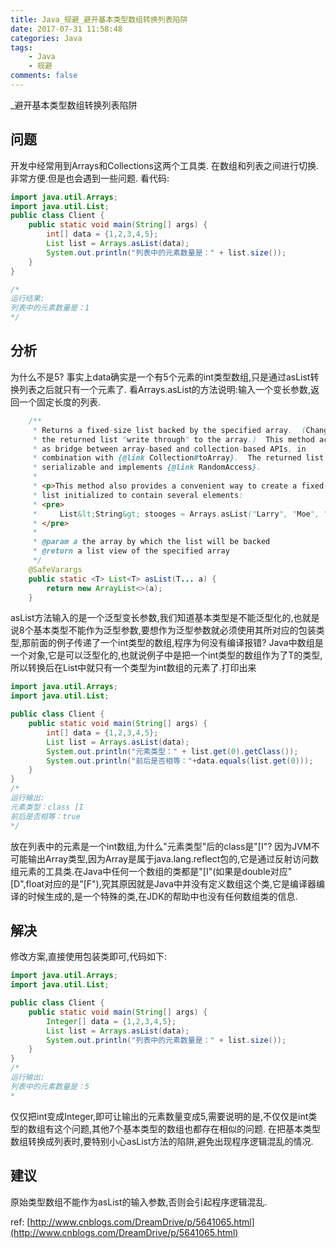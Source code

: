 ```yaml
---
title: Java_规避_避开基本类型数组转换列表陷阱
date: 2017-07-31 11:58:48
categories: Java
tags:
    - Java
    - 规避
comments: false
---
```


_避开基本类型数组转换列表陷阱

<!-- more -->

## 问题
开发中经常用到Arrays和Collections这两个工具类. 在数组和列表之间进行切换.非常方便.但是也会遇到一些问题.
看代码:
```java
import java.util.Arrays;
import java.util.List;
public class Client {
    public static void main(String[] args) {
        int[] data = {1,2,3,4,5};
        List list = Arrays.asList(data);
        System.out.println("列表中的元素数量是：" + list.size());
    }
}

/*
运行结果: 
列表中的元素数量是：1
*/
```

## 分析
为什么不是5? 事实上data确实是一个有5个元素的int类型数组,只是通过asList转换列表之后就只有一个元素了.
看Arrays.asList的方法说明:输入一个变长参数,返回一个固定长度的列表.
```java
    /**
     * Returns a fixed-size list backed by the specified array.  (Changes to
     * the returned list "write through" to the array.)  This method acts
     * as bridge between array-based and collection-based APIs, in
     * combination with {@link Collection#toArray}.  The returned list is
     * serializable and implements {@link RandomAccess}.
     *
     * <p>This method also provides a convenient way to create a fixed-size
     * list initialized to contain several elements:
     * <pre>
     *     List&lt;String&gt; stooges = Arrays.asList("Larry", "Moe", "Curly");
     * </pre>
     *
     * @param a the array by which the list will be backed
     * @return a list view of the specified array
     */
    @SafeVarargs
    public static <T> List<T> asList(T... a) {
        return new ArrayList<>(a);
    }
```
asList方法输入的是一个泛型变长参数,我们知道基本类型是不能泛型化的,也就是说8个基本类型不能作为泛型参数,要想作为泛型参数就必须使用其所对应的包装类型,那前面的例子传递了一个int类型的数组,程序为何没有编译报错?
Java中数组是一个对象,它是可以泛型化的,也就说例子中是把一个int类型的数组作为了T的类型,所以转换后在List中就只有一个类型为int数组的元素了.打印出来
```java
import java.util.Arrays;
import java.util.List;

public class Client {
    public static void main(String[] args) {
        int[] data = {1,2,3,4,5};
        List list = Arrays.asList(data);
        System.out.println("元素类型：" + list.get(0).getClass());
        System.out.println("前后是否相等："+data.equals(list.get(0)));
    }
}
/*
运行输出:
元素类型：class [I
前后是否相等：true
*/
```
放在列表中的元素是一个int数组,为什么"元素类型"后的class是"[I"?  因为JVM不可能输出Array类型,因为Array是属于java.lang.reflect包的,它是通过反射访问数组元素的工具类.在Java中任何一个数组的类都是"[I"(如果是double对应"[D",float对应的是"[F"),究其原因就是Java中并没有定义数组这个类,它是编译器编译的时候生成的,是一个特殊的类,在JDK的帮助中也没有任何数组类的信息.


## 解决
修改方案,直接使用包装类即可,代码如下:
```java
import java.util.Arrays;
import java.util.List;

public class Client {
    public static void main(String[] args) {
        Integer[] data = {1,2,3,4,5};
        List list = Arrays.asList(data);
        System.out.println("列表中的元素数量是：" + list.size());
    }
}
/*
运行输出:
列表中的元素数量是：5
*
```

仅仅把int变成Integer,即可让输出的元素数量变成5,需要说明的是,不仅仅是int类型的数组有这个问题,其他7个基本类型的数组也都存在相似的问题.
在把基本类型数组转换成列表时,要特别小心asList方法的陷阱,避免出现程序逻辑混乱的情况.


## 建议
原始类型数组不能作为asList的输入参数,否则会引起程序逻辑混乱.

ref:
[http://www.cnblogs.com/DreamDrive/p/5641065.html](http://www.cnblogs.com/DreamDrive/p/5641065.html)
